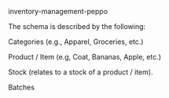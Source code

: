 inventory-management-peppo



The schema is described by the following:

Categories (e.g., Apparel, Groceries, etc.)

Product / Item (e.g, Coat, Bananas, Apple, etc.)

Stock (relates to a stock of a product / item).

Batches 